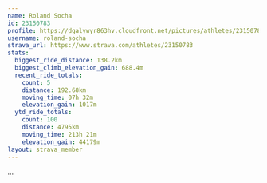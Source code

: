 ```yaml
---
name: Roland Socha
id: 23150783
profile: https://dgalywyr863hv.cloudfront.net/pictures/athletes/23150783/14745672/4/large.jpg
username: roland-socha
strava_url: https://www.strava.com/athletes/23150783
stats:
  biggest_ride_distance: 138.2km
  biggest_climb_elevation_gain: 688.4m
  recent_ride_totals:
    count: 5
    distance: 192.68km
    moving_time: 07h 32m
    elevation_gain: 1017m
  ytd_ride_totals:
    count: 100
    distance: 4795km
    moving_time: 213h 21m
    elevation_gain: 44179m
layout: strava_member
--- 
```

...
